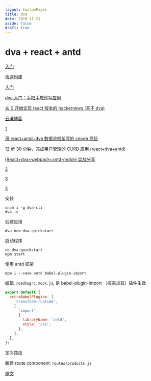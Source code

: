 ```yaml
---
layout: CustomPages
title: dva
date: 2020-11-21
aside: false
draft: true
---
```


# dva + react + antd

[入门](https://juejin.im/entry/5879a63c1b69e600582da314)

[快速构建](https://segmentfault.com/a/1190000008819650)

[入门](https://www.jianshu.com/p/69f13e9123d9)

[dva 入门：手把手教你写应用](https://github.com/sorrycc/blog/issues/8)

[从 0 开始实现 react 版本的 hackernews (基于 dva)](https://github.com/sorrycc/blog/issues/9)

[云谦博客](https://github.com/sorrycc/blog/issues)

[1](https://www.cnblogs.com/zhangbob/p/7421527.html)

[用 react+antd+dva 数据流框架写的 cnode 项目](https://cnodejs.org/topic/591d041eba8670562a40f235)

[12 步 30 分钟，完成用户管理的 CURD 应用 (react+dva+antd)](http://web.jobbole.com/89688/)

[[React+dva+webpack+antd-mobile 实战分享](https://segmentfault.com/a/1190000010002714)

[2](http://blog.csdn.net/qq_31655965/article/details/72716557)

[3](https://www.v2ex.com/t/373731)

[4](http://www.templatesy.com/Article/723.html)

安装

```
cnpm i -g dva-cli
dva -v
```

创建应用

```
dva new dva-quickstart
```

启动程序

```
cd dva-quickstart
npm start
```

使用 antd 框架

```
npm i --save antd babel-plugin-import
```

编辑`.roadhogrc.mock.js`, 是 babel-plugin-import （按需加载）插件生效

```js
export default {
  extraBabelPlugins: [
    'transform-runtime',
    [
      'import',
      {
        libraryName: 'antd',
        style: 'css',
      },
    ],
  ],
};
```

定义路由

新建 route component: `routes/products.js`

[原文](https://www.cnblogs.com/yuanyuan0809/p/7171761.html)
